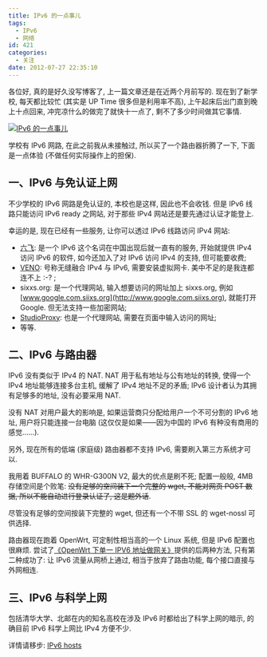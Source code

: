 ```yaml
---
title: IPv6 的一点事儿
tags:
  - IPv6
  - 网络
id: 421
categories:
  - 关注
date: 2012-07-27 22:35:10
---
```


各位好, 真的是好久没写博客了, 上一篇文章还是在近两个月前写的. 现在到了新学校, 每天都比较忙 (其实是 UP Time 很多但是利用率不高), 上午起床后出门直到晚上十点回来, 冲完凉什么的做完了就快十一点了, 剩不了多少时间做其它事情.

[![IPv6 的一点事儿](//img.beamnote.com/2012/about-ipv6.jpg)](//img.beamnote.com/2012/about-ipv6.jpg)<!-- more -->

学校有 IPv6 网路, 在此之前我从未接触过, 所以买了一个路由器折腾了一下, 下面是一点体验 (不做任何实际操作上的担保).

## 一、IPv6 与免认证上网

不少学校的 IPv6 网路是免认证的, 本校也是这样, 因此也不会收钱. 但是 IPv6 线路只能访问 IPv6 ready 之网站, 对于那些 IPv4 网站还是要先通过认证才能登上.

幸运的是, 现在已经有一些服务, 让你可以透过 IPv6 线路访问 IPv4 网站:

* [六飞](http://6fei.com.cn/): 是一个 IPv6 这个名词在中国出现后就一直有的服务, 开始就提供 IPv4 访问 IPv6 的软件, 如今还加入了对 IPv6 访问 IPv4 的支持, 但可能要收费;
* [VENO](http://www.veno2.com/): 号称无缝融合 IPv4 与 IPv6, 需要安装虚拟网卡. 美中不足的是我连都连不上 :-? ;
* sixxs.org: 是一个代理网站, 输入想要访问的网址加上 sixxs.org, 例如 [www.google.com.siixs.org](http://www.google.com.siixs.org), 就能打开 Google. 但无法支持一些加密网站;
* [StudioProxy](http://ipv6.studioproxy.com/): 也是一个代理网站, 需要在页面中输入访问的网址;
* 等等.

## 二、IPv6 与路由器

IPv6 没有类似于 IPv4 的 NAT. NAT 用于私有地址与公有地址的转换, 使得一个 IPv4 地址能够连接多台主机, 缓解了 IPv4 地址不足的矛盾; IPv6 设计者认为其拥有足够多的地址, 没有必要采用 NAT.

没有 NAT 对用户最大的影响是, 如果运营商只分配给用户一个不可分割的 IPv6 地址, 用户将只能连接一台电脑 (这仅仅是如果——因为中国的 IPv6 有种没有商用的感觉……).

另外, 现在所有的低端 (家庭级) 路由器都不支持 IPv6, 需要刷入第三方系统才可以.

我用着 BUFFALO 的 WHR-G300N V2, 最大的优点是刷不死; 配置一般般, 4MB 存储空间是个败笔: <del datetime="2012-07-31T10:04:16+00:00">没有足够的空间装下一个完整的 wget, 不能对网页 POST 数据, 所以不能自动进行登录认证了, 这是题外话</del>.

尽管没有足够的空间按装下完整的 wget, 但还有一个不带 SSL 的 wget-nossl 可供选择.

路由器现在跑着 OpenWrt, 可定制性相当高的一个 Linux 系统, 但是 IPv6 配置也很麻烦. 尝试了[《OpenWrt 下单一 IPV6 地址做网关》](http://www.openwrt.org.cn/bbs/forum.php?mod=viewthread&amp;tid=7116)提供的后两种方法, 只有第二种成功了: 让 IPv6 流量从网桥上通过, 相当于放弃了路由功能, 每个接口直接与外网相连.

## 三、IPv6 与科学上网

包括清华大学、北邮在内的知名高校在涉及 IPv6 时都给出了科学上网的暗示, 的确目前 IPv6 科学上网比 IPv4 方便不少.

详情请移步: [IPv6 hosts](http://code.google.com/p/ipv6-hosts/)
